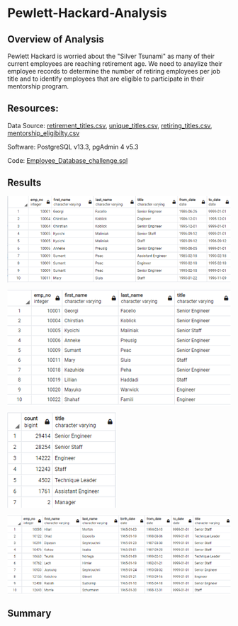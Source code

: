 # Pewlett-Hackard-Analysis

## Overview of Analysis
Pewlett Hackard is worried about the "Silver Tsunami" as many of their current employees are reaching retirement age.  We need to anaylize their employee records to determine the number of retiring employees per job title and to identify employees that are eligible to participate in their mentorship program.

## Resources:

Data Source: 
[retirement_titles.csv](Data/retirement_titles.csv), 
[unique_titles.csv](Data/unique_titles.csv), 
[retiring_titles.csv](Data/retiring_titles.csv), 
[mentorship_eligibilty.csv](mentorship_eligibilty.csv)
 
Software: PostgreSQL v13.3, pgAdmin 4 v5.3
 
Code: [Employee_Database_challenge.sql](Queries/Employee_Database_challenge.sql)

## Results

![retirement_titles.png](Images/retirement_titles.png)


![unique_titles.png](Images/unique_titles.png)


![retiring_titles.png](Images/retiring_titles.png)


![mentorship_eligibilty.png](Images/mentorship_eligibilty.png)


## Summary